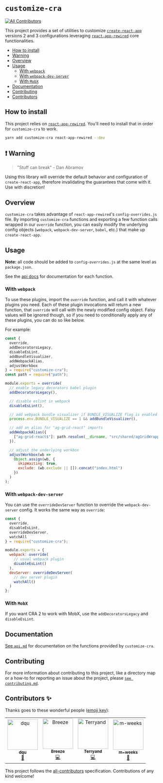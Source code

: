 # `customize-cra`

[![All Contributors](https://img.shields.io/badge/all_contributors-4-orange.svg?style=flat-square)](#contributors-)

This project provides a set of utilities to customize [`create-react-app`](https://github.com/facebook/create-react-app) versions 2 and 3 configurations leveraging [`react-app-rewired`](https://github.com/timarney/react-app-rewired/) core functionalities.

- [How to install](#how-to-install)
- [Warning](#warning)
- [Overview](#overview)
- [Usage](#usage)
  - [With `webpack`](#with-webpack)
  - [With `webpack-dev-server`](#with-webpack-dev-server)
  - [With `MobX`](#with-mobx)
- [Documentation](#documentation)
- [Contributing](#contributing)
- [Contributors](#contributors)

## How to install

This project relies on [`react-app-rewired`](https://github.com/timarney/react-app-rewired/). You'll need to install that in order for `customize-cra` to work.

```bash
yarn add customize-cra react-app-rewired --dev
```

## ❗ Warning

> "Stuff can break"
> \- Dan Abramov

Using this library will override the default behavior and configuration of `create-react-app`, therefore invalidating the guarantees that come with it. Use with discretion!

## Overview

`customize-cra` takes advantage of `react-app-rewired`'s `config-overrides.js` file. By importing `customize-cra` functions and exporting a few function calls wrapped in our `override` function, you can easily modify the underlying config objects (`webpack`, `webpack-dev-server`, `babel`, etc.) that make up `create-react-app`.

## Usage

**Note:** all code should be added to `config-overrides.js` at the same level as `package.json`.

See the [api docs](api.md) for documentation for each function.

### With `webpack`

To use these plugins, import the `override` function, and call it with whatever plugins you need. Each of these plugin invocations will return a new function, that `override` will call with the newly modified config object. Falsy values will be ignored though, so if you need to conditionally apply any of these plugins, you can do so like below.

For example:

```js
const {
  override,
  addDecoratorsLegacy,
  disableEsLint,
  addBundleVisualizer,
  addWebpackAlias,
  adjustWorkbox
} = require("customize-cra");
const path = require("path");

module.exports = override(
  // enable legacy decorators babel plugin
  addDecoratorsLegacy(),

  // disable eslint in webpack
  disableEsLint(),

  // add webpack bundle visualizer if BUNDLE_VISUALIZE flag is enabled
  process.env.BUNDLE_VISUALIZE == 1 && addBundleVisualizer(),

  // add an alias for "ag-grid-react" imports
  addWebpackAlias({
    ["ag-grid-react$"]: path.resolve(__dirname, "src/shared/agGridWrapper.js")
  }),

  // adjust the underlying workbox
  adjustWorkbox(wb =>
    Object.assign(wb, {
      skipWaiting: true,
      exclude: (wb.exclude || []).concat("index.html")
    })
  )
);
```

### With `webpack-dev-server`

You can use the `overrideDevServer` function to override the `webpack-dev-server` config. It works the same way as `override`:

```js
const {
  override,
  disableEsLint,
  overrideDevServer,
  watchAll
} = require("customize-cra");

module.exports = {
  webpack: override(
    // usual webpack plugin
    disableEsLint()
  ),
  devServer: overrideDevServer(
    // dev server plugin
    watchAll()
  )
};
```

### With `MobX`

If you want CRA 2 to work with MobX, use the `addDecoratorsLegacy` and `disableEsLint`.

## Documentation

[See `api.md`](api.md) for documentation on the functions provided by `customize-cra`.

## Contributing

For more information about contributing to this project, like a directory map or a how-to for reporting an issue about the project, please [`see contributing.md`](contributing.md).

## Contributors ✨

Thanks goes to these wonderful people ([emoji key](https://allcontributors.org/docs/en/emoji-key)):

<!-- ALL-CONTRIBUTORS-LIST:START - Do not remove or modify this section -->
<!-- prettier-ignore-start -->
<!-- markdownlint-disable -->
<table>
  <tr>
    <td align="center"><a href="https://github.com/dqu"><img src="https://avatars2.githubusercontent.com/u/4287468?v=4" width="100px;" alt="dqu"/><br /><sub><b>dqu</b></sub></a><br /><a href="#question-dqu" title="Answering Questions">💬</a></td>
    <td align="center"><a href="https://blog.breezelin.cn"><img src="https://avatars2.githubusercontent.com/u/5266711?v=4" width="100px;" alt="Breeze"/><br /><sub><b>Breeze</b></sub></a><br /><a href="https://github.com/arackaf/customize-cra/commits?author=breeze2" title="Code">💻</a></td>
    <td align="center"><a href="https://github.com/Terryand"><img src="https://avatars2.githubusercontent.com/u/22273687?v=4" width="100px;" alt="Terryand"/><br /><sub><b>Terryand</b></sub></a><br /><a href="https://github.com/arackaf/customize-cra/commits?author=Terryand" title="Code">💻</a></td>
    <td align="center"><a href="https://github.com/m-weeks"><img src="https://avatars0.githubusercontent.com/u/37918120?v=4" width="100px;" alt="m-weeks"/><br /><sub><b>m-weeks</b></sub></a><br /><a href="https://github.com/arackaf/customize-cra/issues?q=author%3Am-weeks" title="Bug reports">🐛</a></td>
  </tr>
</table>

<!-- markdownlint-enable -->
<!-- prettier-ignore-end -->

<!-- ALL-CONTRIBUTORS-LIST:END -->

This project follows the [all-contributors](https://github.com/all-contributors/all-contributors) specification. Contributions of any kind welcome!
